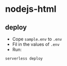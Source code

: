 # nodejs-html

## deploy
* Cope `sample.env` to `.env`
* Fil in the values of `.env`
* Run:
```bash
serverless deploy
```
